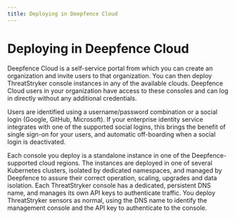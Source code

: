 ```yaml
---
title: Deploying in Deepfence Cloud
---
```


# Deploying in Deepfence Cloud

Deepfence Cloud is a self-service portal from which you can create an organization and invite users to that organization. You can then deploy ThreatStryker console instances in any of the available clouds. Deepfence Cloud users in your organization have access to these consoles and can log in directly without any additional credentials.

Users are identified using a username/password combination or a social login (Google, GitHub, Microsoft). If your enterprise identity service integrates with one of the supported social logins, this brings the benefit of single sign-on for your users, and automatic off-boarding when a social login is deactivated.

Each console you deploy is a standalone instance in one of the Deepfence-supported cloud regions. The instances are deployed in one of several Kubernetes clusters, isolated by dedicated namespaces, and managed by Deepfence to assure their correct operation, scaling, upgrades and data isolation. Each ThreatStryker console has a dedicated, persistent DNS name, and manages its own API keys to authenticate traffic. You deploy ThreatStryker sensors as normal, using the DNS name to identify the management console and the API key to authenticate to the console.